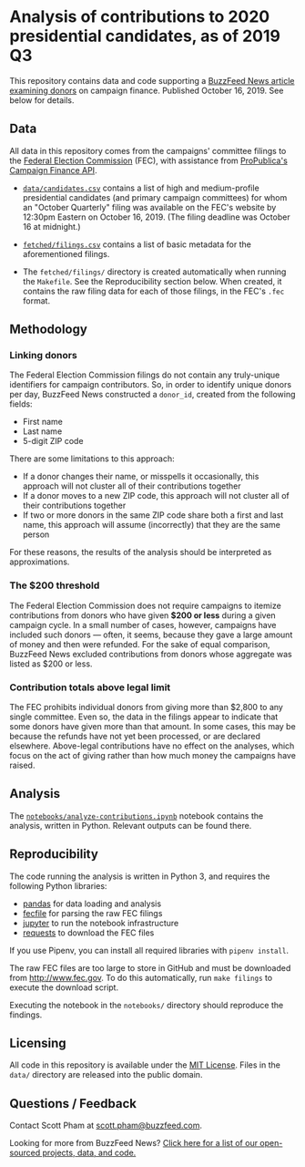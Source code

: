 # Analysis of contributions to 2020 presidential candidates, as of 2019 Q3

This repository contains data and code supporting a [BuzzFeed News article examining donors](https://www.buzzfeednews.com/article/ryancbrooks/donald-trump-fundraising-impeachment) on campaign finance. Published October 16, 2019. See below for details.

## Data

All data in this repository comes from the campaigns' committee filings to the [Federal Election Commission](https://www.fec.gov/) (FEC), with assistance from [ProPublica's Campaign Finance API](https://projects.propublica.org/api-docs/campaign-finance/committees/#get-committee-filings).

- [`data/candidates.csv`](data/candidates.csv) contains a list of high and medium-profile presidential candidates (and primary campaign committees) for whom an "October Quarterly" filing was available on the FEC's website by 12:30pm Eastern on October 16, 2019. (The filing deadline was October 16 at midnight.)

- [`fetched/filings.csv`](fetched/filings.csv) contains a list of basic metadata for the aforementioned filings.

- The `fetched/filings/` directory is created automatically when running the `Makefile`. See the Reproducibility section below. When created, it contains the raw filing data for each of those filings, in the FEC's `.fec` format.
   
## Methodology

### Linking donors

The Federal Election Commission filings do not contain any truly-unique identifiers for campaign contributors. So, in order to identify unique donors per day, BuzzFeed News constructed a `donor_id`, created from the following fields:

- First name
- Last name
- 5-digit ZIP code

There are some limitations to this approach:

- If a donor changes their name, or misspells it occasionally, this approach will not cluster all of their contributions together
- If a donor moves to a new ZIP code, this approach will not cluster all of their contributions together
- If two or more donors in the same ZIP code share both a first and last name, this approach will assume (incorrectly) that they are the same person

For these reasons, the results of the analysis should be interpreted as approximations.

### The $200 threshold

The Federal Election Commission does not require campaigns to itemize contributions from donors who have given **$200 or less** during a given campaign cycle. In a small number of cases, however, campaigns have included such donors — often, it seems, because they gave a large amount of money and then were refunded. For the sake of equal comparison, BuzzFeed News excluded contributions from donors whose aggregate was listed as $200 or less.

### Contribution totals above legal limit

The FEC prohibits individual donors from giving more than $2,800 to any single committee. Even so, the data in the filings appear to indicate that some donors have given more than that amount. In some cases, this may be because the refunds have not yet been processed, or are declared elsewhere. Above-legal contributions have no effect on the analyses, which focus on the act of giving rather than how much money the campaigns have raised.

## Analysis

The [`notebooks/analyze-contributions.ipynb`](notebooks/analyze-contributions.ipynb) notebook contains the analysis, written in Python. Relevant outputs can be found there.

## Reproducibility

The code running the analysis is written in Python 3, and requires the following Python libraries:

- [pandas](https://pandas.pydata.org/) for data loading and analysis
- [fecfile](https://esonderegger.github.io/fecfile/) for parsing the raw FEC filings
- [jupyter](https://jupyter.org/) to run the notebook infrastructure
- [requests](https://requests.kennethreitz.org/en/master/) to download the FEC files

If you use Pipenv, you can install all required libraries with `pipenv install`.

The raw FEC files are too large to store in GitHub and must be downloaded from http://www.fec.gov. To do this automatically, run `make filings` to execute the download script.

Executing the notebook in the `notebooks/` directory should reproduce the findings.

## Licensing

All code in this repository is available under the [MIT License](https://opensource.org/licenses/MIT). Files in the `data/` directory are released into the public domain. 

## Questions / Feedback

Contact Scott Pham at [scott.pham@buzzfeed.com](mailto:scott.pham@buzzfeed.com).

Looking for more from BuzzFeed News? [Click here for a list of our open-sourced projects, data, and code.](https://github.com/BuzzFeedNews/everything)

